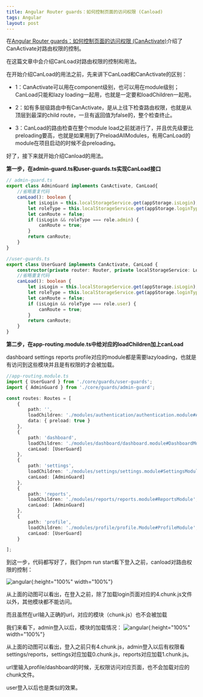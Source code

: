 ```yaml
---
title: Angular Router guards：如何控制页面的访问权限 (Canload)
tags: Angular
layout: post
---
```



在[Angular Router guards：如何控制页面的访问权限 (CanActivate)](/2018/10/angular-routing-guards)介绍了CanActivate对路由权限的控制。

在这篇文章中会介绍CanLoad对路由权限的控制和用法。


在开始介绍CanLoad的用法之前，先来讲下CanLoad和CanActivate的区别：

- 1：CanActivate可以用在component级别，也可以用在module级别；CanLoad只能和lazy loading一起用，也就是一定要和loadChildren一起用。

- 2：如有多层级路由中有CanActivate，是从上往下检查路由权限，也就是从顶层到最深的child route，一旦有返回值为false的，整个检查终止。

- 3：CanLoad的路由检查在整个module load之前就进行了，并且优先级要比preloading要高，也就是如果用到了PreloadAllModules，有用CanLoad的module在项目启动的时候不会preloading。


好了，接下来就开始介绍Canload的用法。

**第一步，在admin-guard.ts和user-guards.ts实现CanLoad接口**

```ts
// admin-guard.ts
export class AdminGuard implements CanActivate, CanLoad{
    //省略重复代码
    canLoad(): boolean {
        let isLogin = this.localStorageService.get(appStorage.isLogin);
        let roleType = this.localStorageService.get(appStorage.loginType);
        let canRoute = false;
        if (isLogin && roleType === role.admin) {
            canRoute = true;
        }
        return canRoute;
    }
}
```
```ts
//user-guards.ts
export class UserGuard implements CanActivate, CanLoad {
    constructor(private router: Router, private localStorageService: LocalStorageService) { }
    //省略重复代码
    canLoad(): boolean {
        let isLogin = this.localStorageService.get(appStorage.isLogin);
        let roleType = this.localStorageService.get(appStorage.loginType);
        let canRoute = false;
        if (isLogin && roleType === role.user) {
            canRoute = true;
        }
        return canRoute;
    }
}
```

**第二步，在app-routing.module.ts中给对应的loadChildren加上canLoad**


dashboard settings reports profile对应的module都是需要lazyloading，也就是有访问到这些模块并且是有权限的才会被加载。

```ts
//app-routing.module.ts
import { UserGuard } from './core/guards/user-guards';
import { AdminGuard } from './core/guards/admin-guard';

const routes: Routes = [
    {
        path: '',
        loadChildren: './modules/authentication/authentication.module#AuthenticationModule',
        data: { preload: true }
    },
    {
        path: 'dashboard',
        loadChildren: './modules/dashboard/dashboard.module#DashboardModule',
        canLoad: [UserGuard]
    },
    {
        path: 'settings',
        loadChildren: './modules/settings/settings.module#SettingsModule',
        canLoad: [AdminGuard]
    },
    {
        path: 'reports',
        loadChildren: './modules/reports/reports.module#ReportsModule',
        canLoad: [AdminGuard]
    },
    {
        path: 'profile',
        loadChildren: './modules/profile/profile.Module#ProfileModule',
        canLoad: [UserGuard]
    }

];
```

到这一步，代码都写好了，我们npm run start看下登入之前，canload对路由权限的控制：

![angular](https://limeii.github.io/assets/images/posts/angular/angular-routing-canload.gif){:height="100%" width="100%"}

从上面的动图可以看出，在登入之前，除了加载login页面对应的4.chunk.js文件以外，其他模块都不能访问。


而且虽然在url输入正确的url，对应的模块（chunk.js）也不会被加载


我们来看下，admin登入以后，模块的加载情况：
![angular](https://limeii.github.io/assets/images/posts/angular/angular-routing-canload-canactivate.gif){:height="100%" width="100%"}

从上面的动图可以看出，登入之前只有4.chunk.js，admin登入以后有权限看settings/reports，settings对应加载0.chunk.js，reports对应加载1.chunk.js。

url里输入profile/dashboard的时候，无权限访问对应页面，也不会加载对应的chunk文件。


user登入以后也是类似的效果。